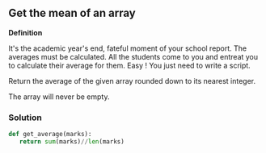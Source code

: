 ## Get the mean of an array


**Definition**

It's the academic year's end, fateful moment of your school report. The averages must be calculated. All the students come to you and entreat you to calculate their average for them. Easy ! You just need to write a script.

Return the average of the given array rounded down to its nearest integer.

The array will never be empty.


### Solution

```python
def get_average(marks):  
   return sum(marks)//len(marks)

```
        
